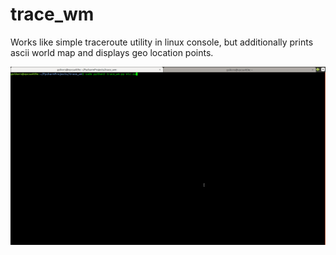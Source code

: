 # trace_wm
Works like simple traceroute utility in linux console, but additionally prints ascii world map
and displays geo location points.

![Alt Text](example.gif)
